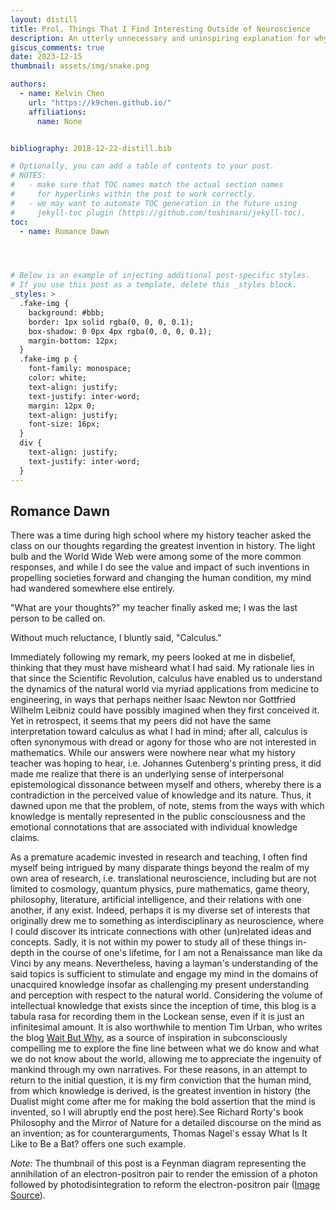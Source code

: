 ```yaml
---
layout: distill
title: Prol. Things That I Find Interesting Outside of Neuroscience
description: An utterly unnecessary and uninspiring explanation for why this blog exist.
giscus_comments: true
date: 2023-12-15
thumbnail: assets/img/snake.png

authors:
  - name: Kelvin Chen
    url: "https://k9chen.github.io/"
    affiliations:
      name: None


bibliography: 2018-12-22-distill.bib

# Optionally, you can add a table of contents to your post.
# NOTES:
#   - make sure that TOC names match the actual section names
#     for hyperlinks within the post to work correctly.
#   - we may want to automate TOC generation in the future using
#     jekyll-toc plugin (https://github.com/toshimaru/jekyll-toc).
toc:
  - name: Romance Dawn




# Below is an example of injecting additional post-specific styles.
# If you use this post as a template, delete this _styles block.
_styles: >
  .fake-img {
    background: #bbb;
    border: 1px solid rgba(0, 0, 0, 0.1);
    box-shadow: 0 0px 4px rgba(0, 0, 0, 0.1);
    margin-bottom: 12px;
  }
  .fake-img p {
    font-family: monospace;
    color: white;
    text-align: justify;
    text-justify: inter-word;
    margin: 12px 0;
    text-align: justify;
    font-size: 16px;
  }
  div {
    text-align: justify;
    text-justify: inter-word;
  }
---
```

## Romance Dawn

There was a time during high school where my history teacher asked the class on our thoughts regarding the greatest invention in history. The light bulb and the World Wide Web were among some of the more common responses, and while I do see the value and impact of such inventions in propelling societies forward and changing the human condition, my mind had wandered somewhere else entirely.      

"What are your thoughts?" my teacher finally asked me; I was the last person to be called on.

Without much reluctance, I bluntly said, "Calculus."

Immediately following my remark, my peers looked at me in disbelief, thinking that they must have misheard what I had said. My rationale lies in that since the Scientific Revolution, calculus have enabled us to understand the dynamics of the natural world via myriad applications from medicine to engineering, in ways that perhaps neither Isaac Newton nor Gottfried Wilhelm Leibniz could have possibly imagined when they first conceived it. Yet in retrospect, it seems that my peers did not have the same interpretation toward calculus as what I had in mind; after all, calculus is often synonymous with dread or agony for those who are not interested in mathematics. While our answers were nowhere near what my history teacher was hoping to hear, i.e. Johannes Gutenberg's printing press, it did made me realize that there is an underlying sense of interpersonal epistemological dissonance between myself and others, whereby there is a contradiction in the perceived value of knowledge and its nature. Thus, it dawned upon me that the problem, of note, stems from the ways with which knowledge is mentally represented in the public consciousness and the emotional connotations that are associated with individual knowledge claims.

As a premature academic invested in research and teaching, I often find myself being intrigued by many disparate things beyond the realm of my own area of research, i.e. translational neuroscience, including but are not limited to cosmology, quantum physics, pure mathematics, game theory, philosophy, literature, artificial intelligence, and their relations with one another, if any exist. Indeed, perhaps it is my diverse set of interests that originally drew me to something as interdisciplinary as neuroscience, where I could discover its intricate connections with other (un)related ideas and concepts. Sadly, it is not within my power to study all of these things in-depth in the course of one's lifetime, for I am not a Renaissance man like da Vinci by any means. Nevertheless, having a layman's understanding of the said topics is sufficient to stimulate and engage my mind in the domains of unacquired knowledge insofar as challenging my present understanding and perception with respect to the natural world. Considering the volume of intellectual knowledge that exists since the inception of time, this blog is a tabula rasa for recording them in the Lockean sense, even if it is just an infinitesimal amount. It is also worthwhile to mention Tim Urban, who writes the blog [Wait But Why](https://waitbutwhy.com/), as a source of inspiration in subconsciously compelling me to explore the fine line between what we do know and what we do not know about the world, allowing me to appreciate the ingenuity of mankind through my own narratives. For these reasons, in an attempt to return to the initial question, it is my firm conviction that the human mind, from which knowledge is derived, is the greatest invention in history (the Dualist might come after me for making the bold assertion that the mind is invented, so I will abruptly end the post here).<d-footnote>See Richard Rorty's book Philosophy and the Mirror of Nature for a detailed discourse on the mind as an invention; as for counterarguments, Thomas Nagel's essay What Is It Like to Be a Bat? offers one such example.</d-footnote>

*Note:* The thumbnail of this post is a Feynman diagram representing the annihilation of an electron-positron pair to render the emission of a photon followed by photodisintegration to reform the electron-positron pair ([Image Source](https://arxiv.org/pdf/1107.0434)).

